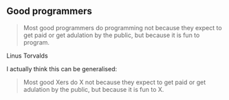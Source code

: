 ## Good programmers

> Most good programmers do programming not because they expect to get paid or get adulation by the public, but because it is fun to program.

Linus Torvalds


I actually think this can be generalised:


> Most good Xers do X not because they expect to get paid or get adulation by the public, but because it is fun to X.
